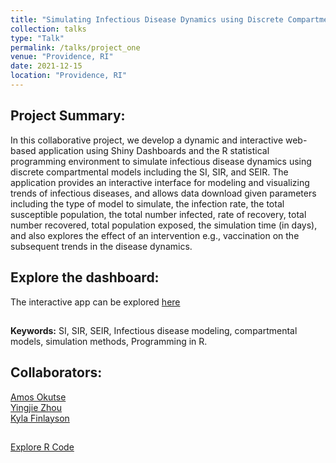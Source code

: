 ```yaml
---
title: "Simulating Infectious Disease Dynamics using Discrete Compartmental Models"
collection: talks
type: "Talk"
permalink: /talks/project_one
venue: "Providence, RI"
date: 2021-12-15
location: "Providence, RI"
---
```


## Project Summary:
In this collaborative project, we develop  a dynamic and interactive web-based application using Shiny Dashboards and the R statistical programming environment to simulate infectious disease dynamics using discrete compartmental models including the SI, SIR, and SEIR. The application provides an interactive interface for modeling and visualizing trends of infectious diseases, and allows data download given parameters including the type of model to simulate, the infection rate, the total susceptible population, the total number infected, rate of recovery, total number recovered, total population exposed, the simulation time (in days), and also explores the effect of an intervention e.g., vaccination on the subsequent trends in the disease dynamics. <br> 
## Explore the dashboard:
The interactive app can be explored [here](https://idiseases.shinyapps.io/indiseases/) <br>
##
**Keywords:** SI, SIR, SEIR, Infectious disease modeling, compartmental models, simulation methods, Programming in R.<br>
## Collaborators:
[Amos Okutse](mailto:amos_okutse@brown.edu) <br>
[Yingjie Zhou](mailto:yingjie_zhou@brown.edu) <br>
[Kyla Finlayson](mailto:kyla_finlayson@brown.edu) <br>
## 
[Explore R Code](https://github.com/okutse/modeling)
